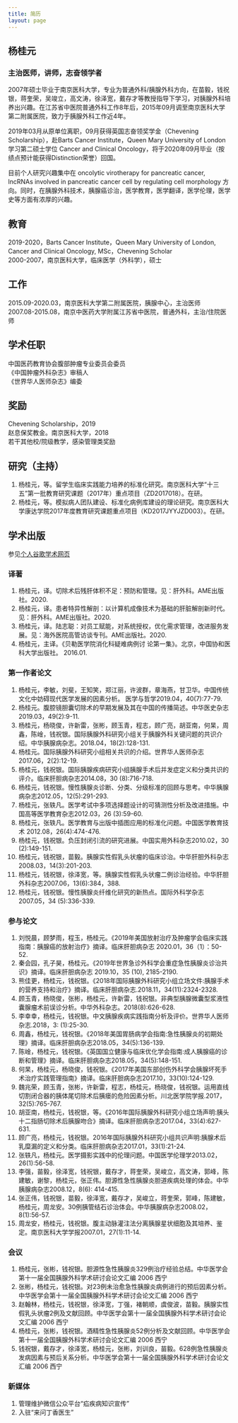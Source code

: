 ```yaml
---
title: 简历
layout: page
---
```


## 杨桂元<br>
### 主治医师，讲师，志奋领学者<br>
2007年硕士毕业于南京医科大学，专业为普通外科/胰腺外科方向，在苗毅，钱祝银，蒋奎荣，吴竣立，高文涛，徐泽宽，戴存才等教授指导下学习，对胰腺外科培养出兴趣。在江苏省中医院普通外科工作8年后，2015年09月调至南京医科大学第二附属医院，致力于胰腺外科工作近4年。<br>

2019年03月从原单位离职，09月获得英国志奋领奖学金（Chevening Scholarship），赴Barts Cancer Institute，Queen Mary University of London学习第二硕士学位 Cancer and Clinical Oncology，将于2020年09月毕业（按绩点预计能获得Distinction荣誉）回国。<br>

目前个人研究兴趣集中在 oncolytic virotherapy for pancreatic cancer, lncRNAs involved in pancreatic cancer cell by regulating cell morphology 方向。同时，在胰腺外科技术，胰腺癌诊治，医学教育，医学翻译，医学伦理，医学史等方面有浓厚的兴趣。<br>

## 教育<br>
2019-2020，Barts Cancer Institute，Queen Mary University of London, Cancer and Clinical Oncology, MSc，Chevening Scholar<br>
2000-2007，南京医科大学，临床医学（外科学），硕士<br>

## 工作<br>
2015.09-2020.03，南京医科大学第二附属医院，胰腺中心，主治医师<br>
2007.08-2015.08，南京中医药大学附属江苏省中医院，普通外科，主治/住院医师<br>

## 学术任职
中国医药教育协会腹部肿瘤专业委员会委员<br>
《中国肿瘤外科杂志》审稿人<br>
《世界华人医师杂志》编委<br>

## 奖励<br>
Chevening Scholarship，2019<br>
赵息保奖教金。南京医科大学，2018<br>
若干其他校/院级教学，感染管理类奖励<br>

## 研究（主持）<br>
1. 杨桂元，等。留学生临床实践能力培养的标准化研究。南京医科大学“十三五”第一批教育研究课题（2017年）重点项目（ZD2017018）。在研。<br>
1. 杨桂元，等。模拟病人团队建设、标准化病例库建设的理论研究。南京医科大学康达学院2017年度教育研究课题重点项目（KD2017JYYJZD003）。在研。<br>

## 学术出版<br>
参见[个人谷歌学术网页](https://scholar.google.co.uk/citations?hl=en&user=sDjw2G4AAAAJ&view_op=list_works&sortby=pubdate）<br>)<br>

### 译著<br>
1. 杨桂元，译。切除术后残肝体积不足：预防和管理。见：肝外科。AME出版社。2020.<br>
1. 杨桂元，译。患者特异性解剖：以计算机成像技术为基础的肝脏解剖新时代。见：肝外科。AME出版社。2020.<br>
1. 杨桂元，译。陆志聪：对员工赋能，对系统授权，优化需求管理，改进服务发展。见：海外医院高管访谈专刊。AME出版社。2020.<br>
1. 杨桂元，主译。《贝勒医学院消化科疑难病例讨 论第一集》。北京，中国协和医科大学出版社。 2016.01.<br>

### 第一作者论文<br>
1. 杨桂元，李敏，刘斐，王知笑，郑江丽，许波群，章海燕，甘卫华。中国传统文化中妨碍现代医学发展的因素分析。 医学与哲学2019.04，40(7):77-79.<br>
1. 杨桂元。腹腔镜胆囊切除术的早期发展及其在中国的传播简述。中华医史杂志2019.03，49(2):9-11.<br>
1. 杨桂元，杨晓俊，许新雷，张彬，顾玉青，程志，顾广亮，胡亚南，何杲，周鑫，陈崯，钱祝银。国际胰腺外科研究小组关于胰腺外科关键问题的共识介绍。中华胰腺病杂志。2018.04，18(2):128-131. <br>
1. 杨桂元。国际胰腺外科研究小组相关共识的介绍。世界华人医师杂志2017.06，2(2):12-19.<br>
1. 杨桂元，钱祝银。国际胰腺疾病研究小组胰腺手术后并发症定义和分类共识的评介。临床肝胆病杂志2014.08，30 (8):716-718.<br>
1. 杨桂元，钱祝银。慢性胰腺炎诊断、分类、分级标准的回顾与思考。中华胰腺病杂志2012.05，12(5):291-293.<br>
1. 杨桂元，张轶凡。医学考试中多项选择题设计的可猜测性分析及改进措施。中国高等医学教育杂志2012.03，26 (3):59-60.<br>
1. 杨桂元，张轶凡。医学教育与出版中插图应用的标准化问题。中国医学教育技术 2012.08，26(4):474-476.<br>
1. 杨桂元，钱祝银。负压封闭引流的研究进展。中国实用外科杂志2010.02，30 (2):149-151.<br>
1. 杨桂元，钱祝银，苗毅。胰腺实性假乳头状瘤的临床诊治。中华肝胆外科杂志 2008.03，14(3):201-203.<br>
1. 杨桂元，钱祝银，徐泽宽，等。胰腺实性假乳头状瘤二例诊治经验。中华肝胆外科杂志2007.06，13(6):384，388.<br>
1. 杨桂元，钱祝银。慢性胰腺炎纤维化研究的新热点。国际外科学杂志2007.05，34 (5):336-339.<br>

### 参与论文<br>
1. 刘悦晨，顾梦雨，程玉，杨桂元。《2019年美国放射治疗及肿瘤学会临床实践指南：胰腺癌的放射治疗》摘译。临床肝胆病杂志 2020.01，36（1）：50-52.<br>
1. 秦会园，孔子昊，杨桂元。《2019年世界急诊外科学会重症急性胰腺炎诊治共识》摘译。临床肝胆病杂志 2019.10，35 (10), 2185-2190.<br>
1. 熊佳更，杨桂元，钱祝银。《2018年国际胰腺外科研究小组立场文件:胰腺手术的营养支持和治疗》摘译。临床肝胆病杂志.2018.11，34(11):2324-2328.<br>
1. 顾玉青，杨晓俊，张彬，杨桂元，许新雷，钱祝银。非典型胰腺微囊型浆液性囊腺瘤术前误诊分析。中华外科杂志。2018(8):626-628.<br>
1. 李幸幸，杨桂元，钱祝银。中文胰腺疾病实践指南分析及评价。世界华人医师杂志.2018，3: (1):25-30.<br>
1. 周鑫，杨桂元，钱祝银。《2018年美国胃肠病学会指南:急性胰腺炎的初期处理》摘译。临床肝胆病杂志2018.05，34(5):136-139.<br>
1. 陈崯，杨桂元，钱祝银。《英国国立健康与临床优化学会指南:成人胰腺癌的诊断和管理》摘译。临床肝胆病杂志2018.05，34(5):148-151.<br>
1. 何杲，杨桂元，杨晓俊，钱祝银。《2017年美国东部创伤外科学会胰腺坏死手术治疗实践管理指南》摘译。临床肝胆病杂志2017.10，33(10):124-129.<br>
1. 魏兆荣，顾玉青，张彬，许新雷，程志，杨桂元，杨晓俊，钱祝银。运用直线切割闭合器的胰体尾切除术后胰瘘的危险因素分析。川北医学院学报.2017，32(5):765-767.<br>
1. 胡亚南，杨桂元，钱祝银，等。《2016年国际胰腺外科研究小组立场声明:胰头十二指肠切除术后胰腺吻合》摘译。临床肝胆病杂志2017.04，33(4):627-631.<br>
1. 顾广亮，杨桂元，钱祝银。2016年国际胰腺外科研究小组共识声明:胰腺术后乳糜漏的定义和分类。临床肝胆病杂志2017.01，33(1):21-24.<br>
1. 张轶凡，杨桂元。医学摄影实践中的伦理问题。中国医学伦理学2013.02，26(1):56-58.<br>
1. 李强，苗毅，徐泽宽，钱祝银，戴存才，蒋奎荣，吴峻立，高文涛，郭峰，陈建敏，谢黎，杨桂元，张正伟。胆源性急性胰腺炎胆道疾病处理的体会。中华胰腺病杂志2008.12，8(6): 414-415.<br>
1. 张正伟，钱祝银，苗毅，徐泽宽，戴存才，吴峻立，蒋奎荣，郭峰，陈建敏，杨桂元，周龙安。30例胰管结石诊治体会。中华胰腺病杂志2008.02，8(1):56-57.<br>
1. 周龙安，杨桂元，钱祝银。腹主动脉灌注法分离胰腺星状细胞及其培养、鉴定。南京医科大学学报2007.01，27(1):11-14.<br>

### 会议<br>
1. 杨桂元，张彬，钱祝银。胆源性急性胰腺炎329例治疗经验总结。中华医学会第十一届全国胰腺外科学术研讨会论文汇编 2006 西宁<br>
1. 张彬，杨桂元，钱祝银。对23例未治愈急性胰腺炎病例进行的预后因素分析。中华医学会第十一届全国胰腺外科学术研讨会论文汇编 2006 西宁<br>
1. 赵翰林，杨桂元，钱祝银，徐泽宽，丁强，褚朝顺，虞俊波，苗毅。胰腺实性假乳头状瘤2例及文献回顾。中华医学会第十一届全国胰腺外科学术研讨会论文汇编 2006 西宁<br>
1. 杨桂元，张彬，钱祝银。酒精性急性胰腺炎52例分析及文献回顾。中华医学会第十一届全国胰腺外科学术研讨会论文汇编	2006 西宁<br>
1. 钱祝银，戴存才，徐泽宽，杨桂元，张彬，刘训良，苗毅。628例急性胰腺炎发病因素与预后关系分析。中华医学会第十一届全国胰腺外科学术研讨会论文汇编 2006 西宁<br>

### 新媒体<br>
1. 管理维护微信公众平台“疝疾病知识宣传” <br>
1. 入驻“来问丁香医生”<br>